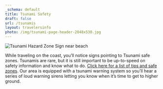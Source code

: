 ```yaml
---
_schema: default
title: Tsunami Safety
draft: false
url: /tsunamis
layout: travelersinfo
photo: /img/tsunami-page-header-2048x530.jpg
---
```

![Tsunami Hazard Zone Sign near beach](/img/tsunami-page-header.jpg)

While traveling on the coast, you’ll notice signs pointing to Tsunami safe zones. Tsunamis are rare, but it is still important to be up-to-speed on safety information and know what to do. <a href="/Tsunami_Safety_Presentation.pdf" target="_blank" rel="noopener">Click here for a list of tips and safe zones</a>. Our area is equipped with a tsunami warning system so you’ll hear a series of loud warning sirens letting you know when it’s time to get to higher ground.